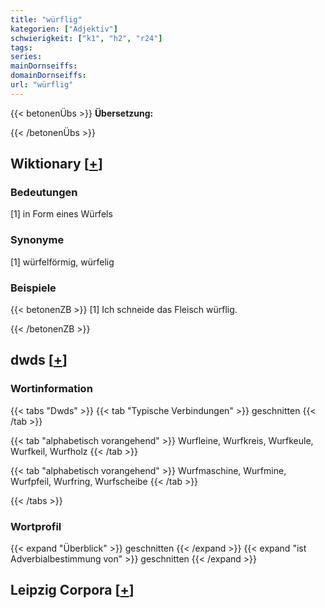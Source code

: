 ```yaml
---
title: "würflig"
kategorien: ["Adjektiv"]
schwierigkeit: ["k1", "h2", "r24"]
tags:
series:
mainDornseiffs:
domainDornseiffs:
url: "würflig"
---
```


{{< betonenÜbs >}}
**Übersetzung:**  
  
{{< /betonenÜbs >}}

## Wiktionary [[+](https://de.wiktionary.org/wiki/würflig)]

### Bedeutungen
[1] in Form eines Würfels  

### Synonyme
[1] würfelförmig, würfelig  

### Beispiele
{{< betonenZB >}}
[1] Ich schneide das Fleisch würflig.  

{{< /betonenZB >}}


## dwds [[+](https://www.dwds.de/wb/würflig)]

### Wortinformation
{{< tabs "Dwds" >}}
{{< tab "Typische Verbindungen" >}}
geschnitten
{{< /tab >}}

{{< tab "alphabetisch vorangehend" >}}
Wurfleine, Wurfkreis, Wurfkeule, Wurfkeil, Wurfholz
{{< /tab >}}

{{< tab "alphabetisch vorangehend" >}}
Wurfmaschine, Wurfmine, Wurfpfeil, Wurfring, Wurfscheibe
{{< /tab >}}

{{< /tabs >}}

### Wortprofil
{{< expand "Überblick" >}} geschnitten {{< /expand >}}
{{< expand "ist Adverbialbestimmung von" >}} geschnitten {{< /expand >}}

## Leipzig Corpora [[+](https://corpora.uni-leipzig.de/en/res?word=würflig&corpusId=deu_newscrawl-public_2018)]

